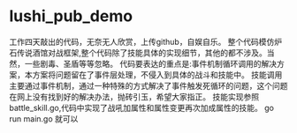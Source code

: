 # lushi_pub_demo
工作四天敲出的代码，无奈无人欣赏，上传github，自娱自乐。
整个代码模仿炉石传说酒馆对战框架,整个代码除了技能具体的实现细节，其他的都不涉及。当然，一些剧毒、圣盾等等忽略。
代码要表达的重点是:事件机制循环调用的解决方案，本方案将问题留在了事件层处理，不侵入到具体的战斗和技能中。
技能调用主要通过事件机制，通过一种特殊的方式解决了事件触发死循环的问题，这个问题在网上没有找到好的解决办法，抛砖引玉，希望大家指正。
技能实现参照 battle_skill.go,代码中实现了战吼加属性和属性变更再次加成属性的技能。
go run main.go 就可以
